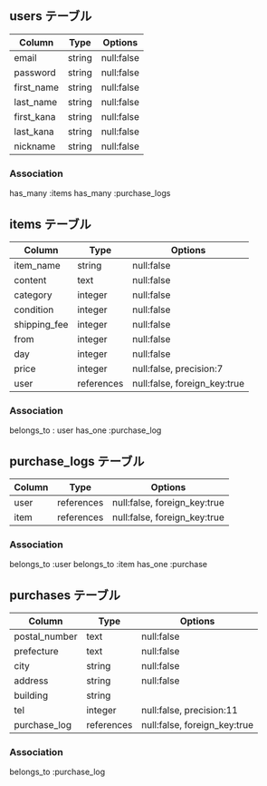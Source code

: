 ## users テーブル

|Column     |Type   |Options    |
|-----------|-------|-----------|
|email      |string |null:false |
|password   |string |null:false |
|first_name |string |null:false |
|last_name  |string |null:false |
|first_kana |string |null:false |
|last_kana  |string |null:false |
|nickname   |string |null:false |

### Association
has_many :items
has_many :purchase_logs

## items テーブル

|Column       |Type       |Options                      |
|-------------|-----------|-----------------------------|
|item_name    |string     |null:false                   |
|content      |text       |null:false                   |
|category     |integer    |null:false                   |
|condition    |integer    |null:false                   |
|shipping_fee |integer    |null:false                   |
|from         |integer    |null:false                   |
|day          |integer    |null:false                   |
|price        |integer    |null:false, precision:7      |
|user         |references |null:false, foreign_key:true |

### Association
belongs_to : user
has_one :purchase_log

## purchase_logs テーブル

|Column       |Type       |Options                      |
|-------------|-----------|-----------------------------|
|user         |references |null:false, foreign_key:true |
|item         |references |null:false, foreign_key:true |

### Association
belongs_to :user
belongs_to :item
has_one :purchase

## purchases テーブル

|Column        |Type       |Options                      |
|--------------|-----------|-----------------------------|
|postal_number |text       |null:false                   |
|prefecture    |text       |null:false                   |
|city          |string     |null:false                   |
|address       |string     |null:false                   |
|building      |string     |                             |
|tel           |integer    |null:false, precision:11     |
|purchase_log  |references |null:false, foreign_key:true |

### Association
belongs_to :purchase_log